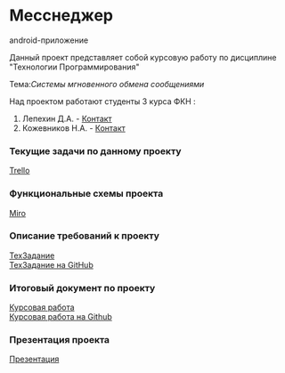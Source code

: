 
 # **Месснеджер**
 android-приложение
    

 
Данный проект представляет собой курсовую работу по дисциплине "Технологии Программирования"


Тема:*Системы мгновенного обмена сообщениями*

Над проектом работают студенты  3 курса ФКН :   
1.  Лепехин Д.А.   -  [Контакт](mailto:programmist.demon@gmail.com)
2.  Кожевников Н.А. - [Контакт](mailto:NIKITA31K@gmail.com)    


### Текущие задачи по данному проекту
[Trello](https://trello.com/b/0wPq9WlH)
### Функциональные схемы проекта
[Miro](https://miro.com/app/board/o9J_kvWNSzM=/)
### Описание требований к проекту
[ТехЗадание](https://docs.google.com/document/d/1EAAIgznqKwyyF7xjHQTcy0OCTTM5TdwZNDepnf2QQBQ/edit?usp=sharing)  
[ТехЗадание на GitHub](https://github.com/NikitaStudent/Messenger/blob/master/Документация/ТЗ.pdf)
### Итоговый документ по проекту
[Курсовая работа](https://docs.google.com/document/d/16nBLtC4qxpOhfyT2n_C4rHom_ByxrPFWrUCowtkOZSo/edit?usp=sharing)  
[Курсовая работа на Github](https://github.com/NikitaStudent/Messenger/blob/master/Документация/Курсовая%20работа%20по%20ТехПроге.pdf)
### Презентация проекта
[Презентация](https://github.com/NikitaStudent/Messenger/blob/master/Presentation.pptx)

